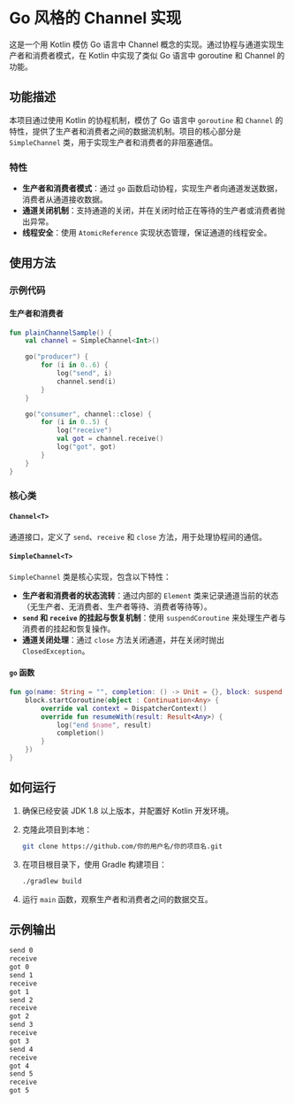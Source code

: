 # Go 风格的 Channel 实现

这是一个用 Kotlin 模仿 Go 语言中 Channel 概念的实现。通过协程与通道实现生产者和消费者模式，在 Kotlin 中实现了类似 Go 语言中 goroutine 和 Channel 的功能。

## 功能描述

本项目通过使用 Kotlin 的协程机制，模仿了 Go 语言中 `goroutine` 和 `Channel` 的特性，提供了生产者和消费者之间的数据流机制。项目的核心部分是 `SimpleChannel` 类，用于实现生产者和消费者的非阻塞通信。

### 特性

- **生产者和消费者模式**：通过 `go` 函数启动协程，实现生产者向通道发送数据，消费者从通道接收数据。
- **通道关闭机制**：支持通道的关闭，并在关闭时给正在等待的生产者或消费者抛出异常。
- **线程安全**：使用 `AtomicReference` 实现状态管理，保证通道的线程安全。

## 使用方法

### 示例代码

#### 生产者和消费者

```kotlin
fun plainChannelSample() {
    val channel = SimpleChannel<Int>()

    go("producer") {
        for (i in 0..6) {
            log("send", i)
            channel.send(i)
        }
    }

    go("consumer", channel::close) {
        for (i in 0..5) {
            log("receive")
            val got = channel.receive()
            log("got", got)
        }
    }
}
```
### 核心类

#### `Channel<T>`

通道接口，定义了 `send`、`receive` 和 `close` 方法，用于处理协程间的通信。

#### `SimpleChannel<T>`

`SimpleChannel` 类是核心实现，包含以下特性：

- **生产者和消费者的状态流转**：通过内部的 `Element` 类来记录通道当前的状态（无生产者、无消费者、生产者等待、消费者等待等）。
- **`send` 和 `receive` 的挂起与恢复机制**：使用 `suspendCoroutine` 来处理生产者与消费者的挂起和恢复操作。
- **通道关闭处理**：通过 `close` 方法关闭通道，并在关闭时抛出 `ClosedException`。

#### `go` 函数

```kotlin
fun go(name: String = "", completion: () -> Unit = {}, block: suspend () -> Unit) {
    block.startCoroutine(object : Continuation<Any> {
        override val context = DispatcherContext()
        override fun resumeWith(result: Result<Any>) {
            log("end $name", result)
            completion()
        }
    })
}
```
## 如何运行

1. 确保已经安装 JDK 1.8 以上版本，并配置好 Kotlin 开发环境。

2. 克隆此项目到本地：

    ```bash
    git clone https://github.com/你的用户名/你的项目名.git
    ```

3. 在项目根目录下，使用 Gradle 构建项目：

    ```bash
    ./gradlew build
    ```

4. 运行 `main` 函数，观察生产者和消费者之间的数据交互。

## 示例输出

```bash
send 0
receive
got 0
send 1
receive
got 1
send 2
receive
got 2
send 3
receive
got 3
send 4
receive
got 4
send 5
receive
got 5
```
